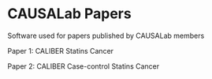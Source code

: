 # CAUSALab Papers
Software used for papers published by CAUSALab members

Paper 1: CALIBER Statins Cancer

Paper 2: CALIBER Case-control Statins Cancer

